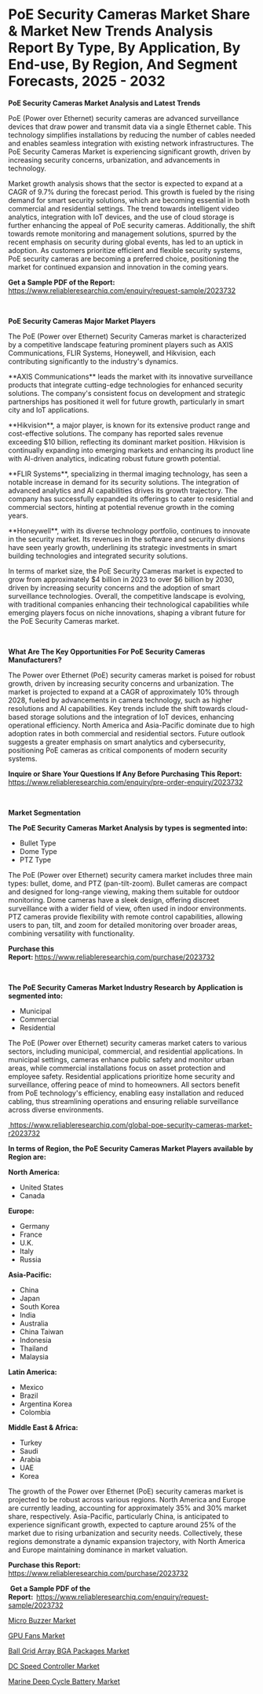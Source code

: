 <p><h1>PoE Security Cameras Market Share & Market New Trends Analysis Report By Type, By Application, By End-use, By Region, And Segment Forecasts, 2025 - 2032</h1></p><p><strong>PoE Security Cameras Market Analysis and Latest Trends</strong></p>
<p><p>PoE (Power over Ethernet) security cameras are advanced surveillance devices that draw power and transmit data via a single Ethernet cable. This technology simplifies installations by reducing the number of cables needed and enables seamless integration with existing network infrastructures. The PoE Security Cameras Market is experiencing significant growth, driven by increasing security concerns, urbanization, and advancements in technology.</p><p>Market growth analysis shows that the sector is expected to expand at a CAGR of 9.7% during the forecast period. This growth is fueled by the rising demand for smart security solutions, which are becoming essential in both commercial and residential settings. The trend towards intelligent video analytics, integration with IoT devices, and the use of cloud storage is further enhancing the appeal of PoE security cameras. Additionally, the shift towards remote monitoring and management solutions, spurred by the recent emphasis on security during global events, has led to an uptick in adoption. As customers prioritize efficient and flexible security systems, PoE security cameras are becoming a preferred choice, positioning the market for continued expansion and innovation in the coming years.</p></p>
<p><strong>Get a Sample PDF of the Report:&nbsp;</strong> <a href="https://www.reliableresearchiq.com/enquiry/request-sample/2023732?utm_campaign=1137&utm_medium=2&utm_source=Github&utm_content=ia&utm_term=06042025&utm_id=poe-security-cameras">https://www.reliableresearchiq.com/enquiry/request-sample/2023732</a></p>
<p>&nbsp;</p>
<p><strong>PoE Security Cameras Major Market Players</strong></p>
<p><p>The PoE (Power over Ethernet) Security Cameras market is characterized by a competitive landscape featuring prominent players such as AXIS Communications, FLIR Systems, Honeywell, and Hikvision, each contributing significantly to the industry's dynamics.</p><p>**AXIS Communications** leads the market with its innovative surveillance products that integrate cutting-edge technologies for enhanced security solutions. The company's consistent focus on development and strategic partnerships has positioned it well for future growth, particularly in smart city and IoT applications.</p><p>**Hikvision**, a major player, is known for its extensive product range and cost-effective solutions. The company has reported sales revenue exceeding $10 billion, reflecting its dominant market position. Hikvision is continually expanding into emerging markets and enhancing its product line with AI-driven analytics, indicating robust future growth potential.</p><p>**FLIR Systems**, specializing in thermal imaging technology, has seen a notable increase in demand for its security solutions. The integration of advanced analytics and AI capabilities drives its growth trajectory. The company has successfully expanded its offerings to cater to residential and commercial sectors, hinting at potential revenue growth in the coming years.</p><p>**Honeywell**, with its diverse technology portfolio, continues to innovate in the security market. Its revenues in the software and security divisions have seen yearly growth, underlining its strategic investments in smart building technologies and integrated security solutions.</p><p>In terms of market size, the PoE Security Cameras market is expected to grow from approximately $4 billion in 2023 to over $6 billion by 2030, driven by increasing security concerns and the adoption of smart surveillance technologies. Overall, the competitive landscape is evolving, with traditional companies enhancing their technological capabilities while emerging players focus on niche innovations, shaping a vibrant future for the PoE Security Cameras market.</p></p>
<p>&nbsp;</p>
<p><strong>What Are The Key Opportunities For PoE Security Cameras Manufacturers?</strong></p>
<p><p>The Power over Ethernet (PoE) security cameras market is poised for robust growth, driven by increasing security concerns and urbanization. The market is projected to expand at a CAGR of approximately 10% through 2028, fueled by advancements in camera technology, such as higher resolutions and AI capabilities. Key trends include the shift towards cloud-based storage solutions and the integration of IoT devices, enhancing operational efficiency. North America and Asia-Pacific dominate due to high adoption rates in both commercial and residential sectors. Future outlook suggests a greater emphasis on smart analytics and cybersecurity, positioning PoE cameras as critical components of modern security systems.</p></p>
<p><strong>Inquire or Share Your Questions If Any Before Purchasing This Report:</strong> <a href="https://www.reliableresearchiq.com/enquiry/pre-order-enquiry/2023732?utm_campaign=1137&utm_medium=2&utm_source=Github&utm_content=ia&utm_term=06042025&utm_id=poe-security-cameras">https://www.reliableresearchiq.com/enquiry/pre-order-enquiry/2023732</a></p>
<p>&nbsp;</p>
<p><strong>Market Segmentation</strong></p>
<p><strong>The PoE Security Cameras Market Analysis by types is segmented into:</strong></p>
<p><ul><li>Bullet Type</li><li>Dome Type</li><li>PTZ Type</li></ul></p>
<p><p>The PoE (Power over Ethernet) security camera market includes three main types: bullet, dome, and PTZ (pan-tilt-zoom). Bullet cameras are compact and designed for long-range viewing, making them suitable for outdoor monitoring. Dome cameras have a sleek design, offering discreet surveillance with a wider field of view, often used in indoor environments. PTZ cameras provide flexibility with remote control capabilities, allowing users to pan, tilt, and zoom for detailed monitoring over broader areas, combining versatility with functionality.</p></p>
<p><strong>Purchase this Report:&nbsp;</strong><a href="https://www.reliableresearchiq.com/purchase/2023732?utm_campaign=1137&utm_medium=2&utm_source=Github&utm_content=ia&utm_term=06042025&utm_id=poe-security-cameras">https://www.reliableresearchiq.com/purchase/2023732</a></p>
<p>&nbsp;</p>
<p><strong>The PoE Security Cameras Market Industry Research by Application is segmented into:</strong></p>
<p><ul><li>Municipal</li><li>Commercial</li><li>Residential</li></ul></p>
<p><p>The PoE (Power over Ethernet) security cameras market caters to various sectors, including municipal, commercial, and residential applications. In municipal settings, cameras enhance public safety and monitor urban areas, while commercial installations focus on asset protection and employee safety. Residential applications prioritize home security and surveillance, offering peace of mind to homeowners. All sectors benefit from PoE technology's efficiency, enabling easy installation and reduced cabling, thus streamlining operations and ensuring reliable surveillance across diverse environments.</p></p>
<p><a href="https://www.reliableresearchiq.com/global-poe-security-cameras-market-r2023732?utm_campaign=1137&utm_medium=2&utm_source=Github&utm_content=ia&utm_term=06042025&utm_id=poe-security-cameras">&nbsp;https://www.reliableresearchiq.com/global-poe-security-cameras-market-r2023732</a></p>
<p><strong>In terms of Region, the PoE Security Cameras Market Players available by Region are:</strong></p>
<p>
    <p> <strong> North America: </strong>
        <ul>
            <li>United States</li>
            <li>Canada</li>
        </ul>
        </p> 
    <p> <strong> Europe: </strong>
        <ul>
            <li>Germany</li>
            <li>France</li>
            <li>U.K.</li>
            <li>Italy</li>
            <li>Russia</li>
        </ul>
        </p> 
    <p> <strong> Asia-Pacific: </strong>
        <ul>
            <li>China</li>
            <li>Japan</li>
            <li>South Korea</li>
            <li>India</li>
            <li>Australia</li>
            <li>China Taiwan</li>
            <li>Indonesia</li>
            <li>Thailand</li>
            <li>Malaysia</li>
        </ul>
        </p> 
    <p> <strong> Latin America: </strong>
        <ul>
            <li>Mexico</li>
            <li>Brazil</li>
            <li>Argentina Korea</li>
            <li>Colombia</li>
        </ul>
        </p> 
    <p> <strong> Middle East & Africa: </strong>
        <ul>
            <li>Turkey</li>
            <li>Saudi</li>
            <li>Arabia</li>
            <li>UAE</li>
            <li>Korea</li>
        </ul>
    </p>
    </p>
<p><p>The growth of the Power over Ethernet (PoE) security cameras market is projected to be robust across various regions. North America and Europe are currently leading, accounting for approximately 35% and 30% market share, respectively. Asia-Pacific, particularly China, is anticipated to experience significant growth, expected to capture around 25% of the market due to rising urbanization and security needs. Collectively, these regions demonstrate a dynamic expansion trajectory, with North America and Europe maintaining dominance in market valuation.</p></p>
<p><strong>Purchase this Report: </strong><a href="https://www.reliableresearchiq.com/purchase/2023732?utm_campaign=1137&utm_medium=2&utm_source=Github&utm_content=ia&utm_term=06042025&utm_id=poe-security-cameras">https://www.reliableresearchiq.com/purchase/2023732</a></p>
<p>&nbsp;<strong>Get a Sample PDF of the Report:&nbsp;&nbsp;</strong><a href="https://www.reliableresearchiq.com/enquiry/request-sample/2023732?utm_campaign=1137&utm_medium=2&utm_source=Github&utm_content=ia&utm_term=06042025&utm_id=poe-security-cameras">https://www.reliableresearchiq.com/enquiry/request-sample/2023732</a></p>
<p><strong></strong></p>
<p><p><a href="https://github.com/navodfetiya/Market-Research-Report-List-1/blob/main/micro-buzzer-market.md?utm_campaign=1137&utm_medium=2&utm_source=Github&utm_content=ia&utm_term=06042025&utm_id=poe-security-cameras">Micro Buzzer Market</a></p><p><a href="https://github.com/doganaqev/Market-Research-Report-List-1/blob/main/gpu-fans-market.md?utm_campaign=1137&utm_medium=2&utm_source=Github&utm_content=ia&utm_term=06042025&utm_id=poe-security-cameras">GPU Fans Market</a></p><p><a href="https://github.com/cevzarvargem/Market-Research-Report-List-1/blob/main/ball-grid-array-bga-packages-market.md?utm_campaign=1137&utm_medium=2&utm_source=Github&utm_content=ia&utm_term=06042025&utm_id=poe-security-cameras">Ball Grid Array BGA Packages Market</a></p><p><a href="https://github.com/yenagmah/Market-Research-Report-List-1/blob/main/dc-speed-controller-market.md?utm_campaign=1137&utm_medium=2&utm_source=Github&utm_content=ia&utm_term=06042025&utm_id=poe-security-cameras">DC Speed Controller Market</a></p><p><a href="https://github.com/omemaeuseda/Market-Research-Report-List-1/blob/main/marine-deep-cycle-battery-market.md?utm_campaign=1137&utm_medium=2&utm_source=Github&utm_content=ia&utm_term=06042025&utm_id=poe-security-cameras">Marine Deep Cycle Battery Market</a></p></p>